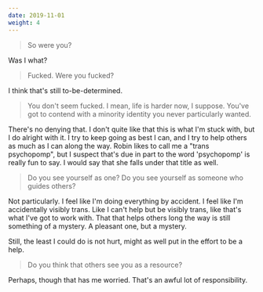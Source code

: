 ```yaml
---
date: 2019-11-01
weight: 4
---
```


> So were you?

Was I what?

> Fucked. Were you fucked?

I think that's still to-be-determined.

> You don't seem fucked. I mean, life is harder now, I suppose. You've got to contend with a minority identity you never particularly wanted.

There's no denying that. I don't quite like that this is what I'm stuck with, but I do alright with it. I try to keep going as best I can, and I try to help others as much as I can along the way. Robin likes to call me a "trans psychopomp", but I suspect that's due in part to the word 'psychopomp' is really fun to say. I would say that she falls under that title as well.

> Do you see yourself as one? Do you see yourself as someone who guides others?

Not particularly. I feel like I'm doing everything by accident. I feel like I'm accidentally visibly trans. Like I can't help but be visibly trans, like that's what I've got to work with. That that helps others long the way is still something of a mystery. A pleasant one, but a mystery.

Still, the least I could do is not hurt, might as well put in the effort to be a help.

> Do you think that others see you as a resource?

Perhaps, though that has me worried. That's an awful lot of responsibility.
